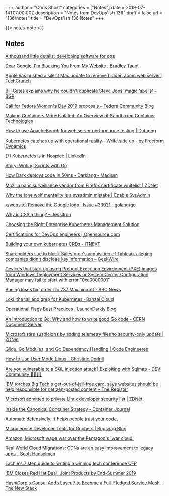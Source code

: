 +++
author = "Chris Short"
categories = ["Notes"]
date = 2019-07-14T07:00:00Z
description = "Notes from DevOps'ish 136"
draft = false
url = "136/notes"
title = "DevOps'ish 136 Notes"
+++

{{< notes-note >}}

## Notes

[A thousand little details: developing software for ops](https://pythonspeed.com/articles/developing-tools-for-ops/)

[Dear Google, I'm Blocking You From My Website · Bradley Taunt](https://bradleytaunt.com/stop-crawling-google/)

[Apple has pushed a silent Mac update to remove hidden Zoom web server | TechCrunch](https://techcrunch.com/2019/07/10/apple-silent-update-zoom-app/)

[Bill Gates explains why he couldn't duplicate Steve Jobs' magic ‘spells' – BGR](https://bgr.com/2019/07/07/bill-gates-vs-steve-jobs-magic-spells-interview-with-microsoft-co-founder/)

[Call for Fedora Women's Day 2019 proposals – Fedora Community Blog](https://communityblog.fedoraproject.org/call-for-fedora-womens-day-2019-proposals/)

[Making Containers More Isolated: An Overview of Sandboxed Container Technologies](https://unit42.paloaltonetworks.com/making-containers-more-isolated-an-overview-of-sandboxed-container-technologies/)

[How to use ApacheBench for web server performance testing | Datadog](https://www.datadoghq.com/blog/apachebench/)

[Kubernetes catches up with operational reality - Write side up - by Freeform Dynamics](https://www.computerweekly.com/blog/Write-side-up-by-Freeform-Dynamics/Kubernetes-catches-up-with-operational-reality)

[(7) Kubernetes is in Hospice | LinkedIn](https://www.linkedin.com/pulse/kubernetes-hospice-ian-eyberg/)

[Story: Writing Scripts with Go](https://gist.github.com/posener/73ffd326d88483df6b1cb66e8ed1e0bd)

[How Dark deploys code in 50ms - Darklang - Medium](https://medium.com/darklang/how-dark-deploys-code-in-50ms-771c6dd60671)

[Mozilla bans surveillance vendor from Firefox certificate whitelist | ZDNet](https://www.zdnet.com/article/mozilla-bans-surveillance-vendor-from-firefox-certificate-whitelist/)

[Why the lone wolf mentality is a sysadmin mistake | Enable SysAdmin](https://www.redhat.com/sysadmin/lone-wolf-mentality)

[x/website: Remove the Google logo · Issue #33021 · golang/go](https://github.com/golang/go/issues/33021)

[Why is CSS a thing? – Jessitron](https://blog.jessitron.com/2019/07/06/why-is-css-a-thing/)

[Choosing the Right Enterprise Kubernetes Management Solution](https://it.toolbox.com/blogs/limorwainstein/choosing-the-right-enterprise-kubernetes-management-solution-071019)

[Certifications for DevOps engineers | Opensource.com](https://opensource.com/article/19/7/devops-certifications)

[Building your own kubernetes CRDs - ITNEXT](https://itnext.io/building-your-own-kubernetes-crds-701de1c9a161)

[Shareholders sue to block Salesforce's acquisition of Tableau, alleging companies didn't disclose key information – GeekWire](https://www.geekwire.com/2019/shareholders-sue-block-salesforces-acquisition-tableau-alleging-companies-didnt-disclose-key-information/)

[Devices that start up using Preboot Execution Environment (PXE) images from Windows Deployment Services or System Center Configuration Manager may fail to start with error "0xc0000001"](https://support.microsoft.com/en-in/help/4512816/devices-that-start-up-using-preboot-execution-environment-pxe-images-f)

[Boeing loses big order for 737 Max aircraft - BBC News](https://www.bbc.com/news/business-48899588)

[Loki, the tail and grep for Kubernetes · Banzai Cloud](https://banzaicloud.com/blog/k8s-logging-loki/)

[Operational Flags Best Practices | LaunchDarkly Blog](https://launchdarkly.com/blog/operational-flags-best-practices/)

[An Introduction to Go: Why and how to write good Go code - CERN Document Server](https://cds.cern.ch/record/2658368)

[Microsoft stirs suspicions by adding telemetry files to security-only update | ZDNet](https://www.zdnet.com/article/microsoft-stirs-suspicions-by-adding-telemetry-files-to-security-only-update/)

[Glide, Go Modules, and Go Dependency Handling | Code Engineered](https://codeengineered.com/blog/2019/glide-go-modules/)

[How to Use User Mode Linux - Christine Dodrill](https://christine.website/blog/howto-usermode-linux-2019-07-07)

[Are you vulnerable to a SQL injection attack? Exploiting with Sqlmap - DEV Community 👩‍💻👨‍💻](https://dev.to/silviobuss/are-you-vulnerable-to-a-sql-injection-attack-exploiting-with-sqlmap-4087)

[IBM torches Big Tech's get-out-of-jail-free card, says websites should be held responsible for netizen-posted content • The Register](https://www.theregister.co.uk/2019/07/11/ibm_section_230/)

[Microsoft admitted to private Linux developer security list | ZDNet](https://www.zdnet.com/article/microsoft-admitted-to-private-linux-developer-security-list/)

[Inside the Canonical Container Strategy - Container Journal](https://containerjournal.com/2019/07/10/inside-the-canonical-container-strategy/)

[Automate defensively. It helps people trust your code.](https://medium.com/@adam.goossens/automate-defensively-it-helps-people-trust-your-code-780f4e70a2b3)

[Microservice Developer Tools for Gophers | Bugsnag Blog](https://www.bugsnag.com/blog/microservice-developer-tools-for-gophers)

[Amazon, Microsoft wage war over the Pentagon's 'war cloud'](https://apnews.com/3f36de42be3d45b7bee0d2c5febd2557)

[Real World Cloud Migrations: CDNs are an easy improvement to legacy apps - Scott Hanselman](https://www.hanselman.com/blog/RealWorldCloudMigrationsCDNsAreAnEasyImprovementToLegacyApps.aspx)

[Lachie's 7 step guide to writing a winning tech conference CFP](https://medium.com/@LachlanEvenson/lachies-7-step-guide-to-writing-a-winning-tech-conference-cfp-4fa36a0d2672)

[IBM Closes Red Hat Deal: Joint Products by End-Summer 2019](https://www.cbronline.com/news/ibm-closes-red-hat-deal)

[HashiCorp's Consul Adds Layer 7 to Become a Full-Fledged Service Mesh - The New Stack](https://thenewstack.io/hashicorps-consul-adds-layer-7-to-become-a-full-fledged-service-mesh/)

